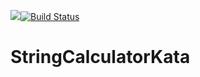 <img src="https://img.shields.io/badge/status-Finished-lightgrey.svg">[![Build Status](https://travis-ci.org/blali733/StringCalculatorKata.svg?branch=master)](https://travis-ci.org/blali733/StringCalculatorKata)

# StringCalculatorKata

